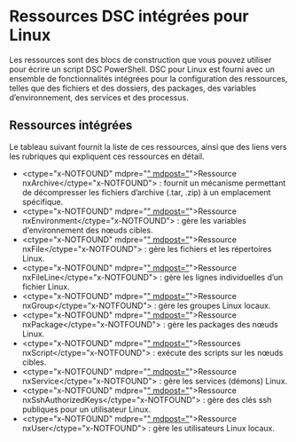 # Ressources DSC intégrées pour Linux

Les ressources sont des blocs de construction que vous pouvez utiliser pour écrire un script DSC PowerShell. DSC pour Linux est fourni avec un ensemble de fonctionnalités intégrées pour la configuration des ressources, telles que des fichiers et des dossiers, des packages, des variables d’environnement, des services et des processus.

## Ressources intégrées 

Le tableau suivant fournit la liste de ces ressources, ainsi que des liens vers les rubriques qui expliquent ces ressources en détail.

* <ctype="x-NOTFOUND" mdpre="[" mdpost="](lnxArchiveResource.md)">Ressource nxArchive</ctype="x-NOTFOUND"> : fournit un mécanisme permettant de décompresser les fichiers d’archive (.tar, .zip) à un emplacement spécifique.
* <ctype="x-NOTFOUND" mdpre="[" mdpost="](lnxEnvironmentResource.md)">Ressource nxEnvironment</ctype="x-NOTFOUND"> : gère les variables d’environnement des nœuds cibles. 
* <ctype="x-NOTFOUND" mdpre="[" mdpost="](lnxFileResource.md)">Ressource nxFile</ctype="x-NOTFOUND"> : gère les fichiers et les répertoires Linux. 
* <ctype="x-NOTFOUND" mdpre="[" mdpost="](lnxFileLineResource.md)">Ressource nxFileLine</ctype="x-NOTFOUND"> : gère les lignes individuelles d’un fichier Linux. 
* <ctype="x-NOTFOUND" mdpre="[" mdpost="](lnxGroupResource.md)">Ressource nxGroup</ctype="x-NOTFOUND"> : gère les groupes Linux locaux. 
* <ctype="x-NOTFOUND" mdpre="[" mdpost="](lnxPackageResource.md)">Ressource nxPackage</ctype="x-NOTFOUND"> : gère les packages des nœuds Linux.
* <ctype="x-NOTFOUND" mdpre="[" mdpost="](lnxScriptResource.md)">Ressources nxScript</ctype="x-NOTFOUND"> : exécute des scripts sur les nœuds cibles.
* <ctype="x-NOTFOUND" mdpre="[" mdpost="](lnxServiceResource.md)">Ressource nxService</ctype="x-NOTFOUND"> : gère les services (démons) Linux.
* <ctype="x-NOTFOUND" mdpre="[" mdpost="](lnxSshAuthorizedKeysResource.md)">Ressource nxSshAuthorizedKeys</ctype="x-NOTFOUND"> : gère des clés ssh publiques pour un utilisateur Linux. 
* <ctype="x-NOTFOUND" mdpre="[" mdpost="](lnxUserResource.md)">Ressource nxUser</ctype="x-NOTFOUND"> : gère les utilisateurs Linux locaux. 
  


<!--HONumber=Mar16_HO4-->


